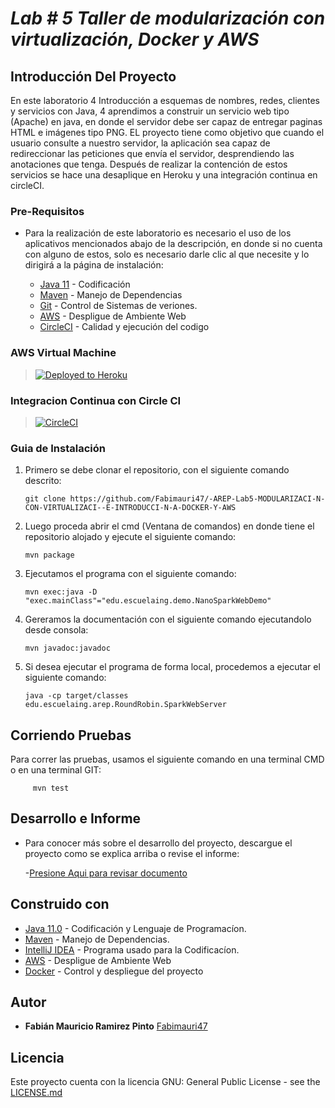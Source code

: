 # ***Lab # 5 Taller de modularización con virtualización, Docker y AWS***

## Introducción Del Proyecto

En este laboratorio 4 Introducción a esquemas de nombres, redes, clientes y servicios con Java, 4 aprendimos a construir un servicio web tipo (Apache) en java, en donde el servidor debe ser capaz de entregar paginas HTML e imágenes tipo PNG. EL proyecto tiene como objetivo que cuando el usuario consulte a nuestro servidor, la aplicación sea capaz de redireccionar las peticiones que envía el servidor, desprendiendo las anotaciones que tenga. Después de realizar la contención de estos servicios se hace una desaplique en Heroku y una integración continua en circleCI.



### Pre-Requisitos

- Para la realización de este laboratorio es necesario el uso de los aplicativos mencionados abajo de la descripción, en donde si no cuenta con alguno de estos,
       solo es necesario darle clic al que necesite y lo dirigirá a la página de instalación:


    * [Java 11](https://www.java.com/es/) - Codificación
    * [Maven](https://maven.apache.org/) - Manejo de Dependencias
    * [Git](http://git-scm.com/book/en/v2/Getting-Started-Installing-Git) - Control de Sistemas de veriones.
    * [AWS](https://aws.amazon.com/es/education/awseducate/) - Despligue de Ambiente Web
    * [CircleCI](https://circleci.com/) - Calidad y ejecución del codigo


### AWS Virtual Machine

>[![Deployed to Heroku](https://www.herokucdn.com/deploy/button.png)](https://sheltered-woodland-90071.herokuapp.com/)


### Integracion Continua con Circle CI
>[![CircleCI](https://circleci.com/gh/The-Developers-Eci/2020-2-PROYCVDS-THE_DEVELOPERS_ECI.svg?style=svg)](https://app.circleci.com/pipelines/github/Fabimauri47/-AREP-Lab3-CLIENTES-Y-SERVICIOS)
>

### Guia de Instalación

1. Primero se debe clonar el repositorio, con el siguiente comando descrito:

       git clone https://github.com/Fabimauri47/-AREP-Lab5-MODULARIZACI-N-CON-VIRTUALIZACI--E-INTRODUCCI-N-A-DOCKER-Y-AWS
    

2. Luego proceda abrir el cmd (Ventana de comandos) en donde tiene el repositorio alojado y ejecute el siguiente comando:

       mvn package
    

3. Ejecutamos el programa con el siguiente comando:

       mvn exec:java -D "exec.mainClass"="edu.escuelaing.demo.NanoSparkWebDemo"
   

4. Gereramos la documentación con el siguiente comando ejecutandolo desde consola:

       mvn javadoc:javadoc
   
 5. Si desea ejecutar el programa de forma local, procedemos a ejecutar el siguiente comando:

        java -cp target/classes edu.escuelaing.arep.RoundRobin.SparkWebServer

## Corriendo Pruebas

Para correr las pruebas, usamos el siguiente comando en una terminal CMD o en una terminal GIT:

         mvn test

 
## Desarrollo e Informe

- Para conocer más sobre el desarrollo del proyecto, descargue el proyecto como se explica arriba o revise el informe:

    -[Presione Aqui para revisar documento](https://github.com/Fabimauri47/-AREP-Lab4-ARQUITECTURAS-DE-SERVIDORES-DE-APLICACIONES/blob/main/Lab_4_Taller_de_Arquitecturas_de_Servidores_y_Aplicaciones.pdf)

## Construido con

* [Java 11.0](https://www.java.com/es/) - Codificación y Lenguaje de Programacíon.
* [Maven](https://maven.apache.org/) - Manejo de Dependencias.
* [IntelliJ IDEA](https://www.jetbrains.com/es-es/idea/) - Programa usado para la Codificacíon.
* [AWS](https://aws.amazon.com/es/education/awseducate/) - Despligue de Ambiente Web
* [Docker](https://www.docker.com/) - Control y despliegue del proyecto


## Autor

* **Fabián Mauricio Ramirez Pinto** [Fabimauri47](https://github.com/Fabimauri47)


## Licencia

Este proyecto cuenta con la licencia GNU: General Public License - see the [LICENSE.md](https://github.com/Fabimauri47/AREP-Lab1-Calculadora/blob/main/LICENSE.txt) 
